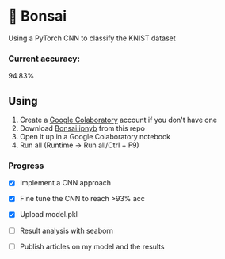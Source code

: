 # 🌸 Bonsai


Using a PyTorch CNN to classify the KNIST dataset

### Current accuracy:
94.83%


## Using

1. Create a [Google Colaboratory](https://colab.research.google.com/?utm_source=scs-index) account if you don't have one
2. Download [Bonsai.ipnyb](https://github.com/Necl0/Bonsai/blob/main/Bonsai.ipynb) from this repo
3. Open it up in a Google Colaboratory notebook
4. Run all (Runtime -> Run all/Ctrl + F9)

### Progress
- [x] Implement a CNN approach
- [x] Fine tune the CNN to reach >93% acc
- [x] Upload model.pkl 
- [ ] Result analysis with seaborn 
- [ ] Publish articles on my model and the results



